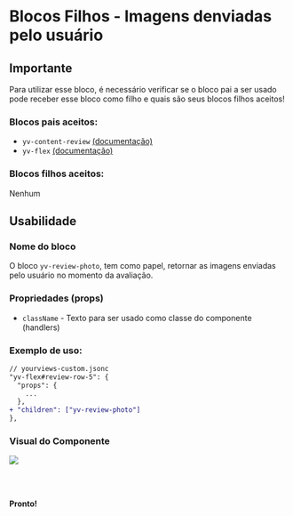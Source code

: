 # Blocos Filhos - Imagens denviadas pelo usuário
## Importante

Para utilizar esse bloco, é necessário verificar se o bloco pai a ser usado pode receber esse bloco como filho e quais são seus blocos filhos aceitos!

### Blocos pais aceitos:

 - `yv-content-review` [(documentação)](https://github.com/yourviewsbyhiplatform/documentacoes/blob/master/Instala%C3%A7%C3%A3o%20personaliz%C3%A1vel%20-%20Bloco%20de%20reviews.md)
 - `yv-flex` [(documentação)](https://github.com/yourviewsbyhiplatform/documentacoes/blob/master/Blocos%20Filhos%20-%20Flex%20Box.md)

### Blocos filhos aceitos:

Nenhum

## Usabilidade

### Nome do bloco

O bloco `yv-review-photo`, tem como papel, retornar as imagens enviadas pelo usuário no momento da avaliação.

### Propriedades (props)

 - `className` - Texto para ser usado como classe do componente (handlers)

### Exemplo de uso:

```diff
// yourviews-custom.jsonc
"yv-flex#review-row-5": {
  "props": {
    ...
  },
+ "children": ["yv-review-photo"]
},
```

### Visual do Componente
![](https://i.imgur.com/yoJzvBQ.png)

<br>
<br>

**Pronto!**

<!--stackedit_data:
eyJoaXN0b3J5IjpbLTEwNDk0MDcxNzUsLTE5NzAxMDM2NjNdfQ
==
-->